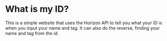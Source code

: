 # What is my ID?
This is a simple website that uses the Horizon API to tell you what your ID is when you input your name and tag. It can also do the reverse, finding your name and tag from the id.